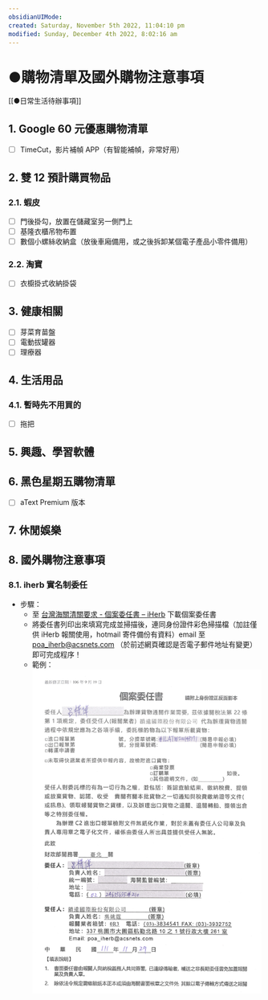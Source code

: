 ```yaml
---
obsidianUIMode: 
created: Saturday, November 5th 2022, 11:04:10 pm
modified: Sunday, December 4th 2022, 8:02:16 am
---
```

# ●購物清單及國外購物注意事項

[[●日常生活待辦事項]]
## 1. Google 60 元優惠購物清單
- [ ] TimeCut，影片補幀 APP（有智能補幀，非常好用）

## 2. 雙 12 預計購買物品
### 2.1. 蝦皮
- [ ] 門後掛勾，放置在儲藏室另一側門上
- [ ] 基隆衣櫃吊物布置
- [ ] 數個小螺絲收納盒（放後車廂備用，或之後拆卸某個電子產品小零件備用）

### 2.2. 淘寶
- [ ] 衣櫥掛式收納掛袋

## 3. 健康相關
- [ ] 芽菜育苗盤
- [ ] 電動拔罐器
- [ ] 理療器
## 4. 生活用品

### 4.1. 暫時先不用買的
- [ ] 拖把

## 5. 興趣、學習軟體

## 6. 黑色星期五購物清單
- [ ] aText Premium 版本

## 7. 休閒娛樂


## 8. 國外購物注意事項
### 8.1. iherb 實名制委任

- 步驟：
	- 至 [台灣海關清關要求 - 個案委任書 – iHerb](https://information.iherb.com/hc/zh-tw/articles/5586098773140-Taiwan-Customs-Information) 下載個案委任書
	- 將委任書列印出來填寫完成並掃描後，連同身份證件彩色掃描檔（加註僅供 iHerb 報關使用，hotmail 寄件備份有資料）email 至 poa_iherb@acsnets.com （於前述網頁確認是否電子郵件地址有變更）即可完成程序！
	- 範例：![01|500](https://raw.githubusercontent.com/hoonsor/upgit-Obsidian/main/2022/11/29/upgit_20221129_1669733133.png)


